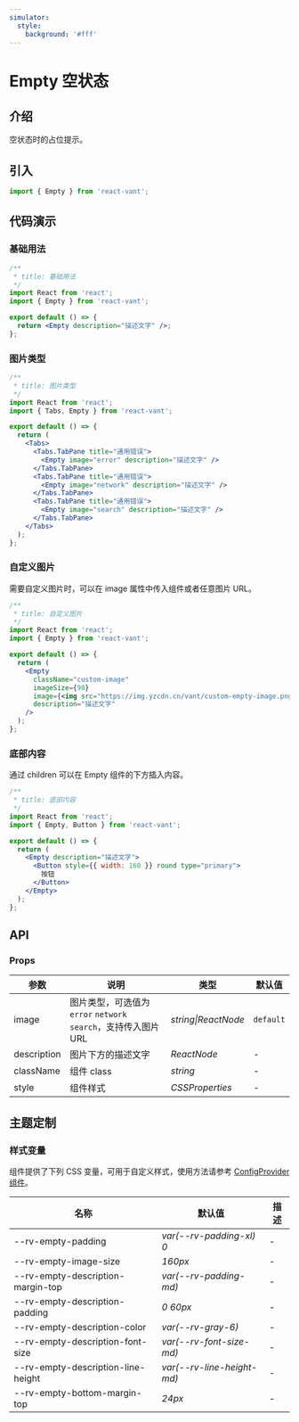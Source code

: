 ```yaml
---
simulator:
  style:
    background: '#fff'
---
```


# Empty 空状态

## 介绍

空状态时的占位提示。

## 引入

```js
import { Empty } from 'react-vant';
```

## 代码演示

### 基础用法

```jsx
/**
 * title: 基础用法
 */
import React from 'react';
import { Empty } from 'react-vant';

export default () => {
  return <Empty description="描述文字" />;
};
```

### 图片类型

```jsx
/**
 * title: 图片类型
 */
import React from 'react';
import { Tabs, Empty } from 'react-vant';

export default () => {
  return (
    <Tabs>
      <Tabs.TabPane title="通用错误">
        <Empty image="error" description="描述文字" />
      </Tabs.TabPane>
      <Tabs.TabPane title="通用错误">
        <Empty image="network" description="描述文字" />
      </Tabs.TabPane>
      <Tabs.TabPane title="通用错误">
        <Empty image="search" description="描述文字" />
      </Tabs.TabPane>
    </Tabs>
  );
};
```

### 自定义图片

需要自定义图片时，可以在 image 属性中传入组件或者任意图片 URL。

```jsx
/**
 * title: 自定义图片
 */
import React from 'react';
import { Empty } from 'react-vant';

export default () => {
  return (
    <Empty
      className="custom-image"
      imageSize={90}
      image={<img src="https://img.yzcdn.cn/vant/custom-empty-image.png" />}
      description="描述文字"
    />
  );
};
```

### 底部内容

通过 children 可以在 Empty 组件的下方插入内容。

```jsx
/**
 * title: 底部内容
 */
import React from 'react';
import { Empty, Button } from 'react-vant';

export default () => {
  return (
    <Empty description="描述文字">
      <Button style={{ width: 160 }} round type="primary">
        按钮
      </Button>
    </Empty>
  );
};
```

## API

### Props

| 参数 | 说明 | 类型 | 默认值 |
| --- | --- | --- | --- |
| image | 图片类型，可选值为 `error` `network` `search`，支持传入图片 URL | _string\|ReactNode_ | `default` |
| description | 图片下方的描述文字 | _ReactNode_ | - |
| className | 组件 class | _string_ | - |
| style | 组件样式 | _CSSProperties_ | - |

## 主题定制

### 样式变量

组件提供了下列 CSS 变量，可用于自定义样式，使用方法请参考 [ConfigProvider 组件](/components/config-provider)。

| 名称                               | 默认值                     | 描述 |
| ---------------------------------- | -------------------------- | ---- |
| --rv-empty-padding                 | _var(--rv-padding-xl) 0_   | -    |
| --rv-empty-image-size              | _160px_                    | -    |
| --rv-empty-description-margin-top  | _var(--rv-padding-md)_     | -    |
| --rv-empty-description-padding     | _0 60px_                   | -    |
| --rv-empty-description-color       | _var(--rv-gray-6)_         | -    |
| --rv-empty-description-font-size   | _var(--rv-font-size-md)_   | -    |
| --rv-empty-description-line-height | _var(--rv-line-height-md)_ | -    |
| --rv-empty-bottom-margin-top       | _24px_                     | -    |
